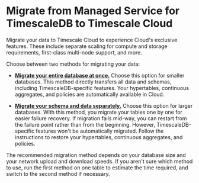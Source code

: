 # Migrate from Managed Service for TimescaleDB to Timescale Cloud

Migrate your data to Timescale Cloud to experience Cloud's exclusive features.
These include separate scaling for compute and storage requirements, first-class
multi-node support, and more.

Choose between two methods for migrating your data:

- [**Migrate your entire database at once.**][migrate-entire] Choose
  this option for smaller databases. This method directly transfers all data and
  schemas, including TimescaleDB-specific features. Your hypertables, continuous
  aggregates, and policies are automatically available in Cloud.

- [**Migrate your schema and data separately.**][migrate-separately] Choose this
  option for larger databases. With this method, you migrate your tables one by
  one for easier failure recovery. If migration fails mid-way, you can restart
  from the failure point rather than from the beginning. However,
  TimescaleDB-specific features won't be automatically migrated. Follow the
  instructions to restore your hypertables, continuous aggregates, and policies. 

<highlight type="note">The recommended migration method depends on your database
size and your network upload and download speeds. If you aren't sure which
method to use, run the first method on one table to estimate the time required,
and switch to the second method if necessary.</highlight>

[migrate-entire]: migrate-mst-cloud/entire-database/
[migrate-separately]: migrate-mst-cloud/schema-then-data/